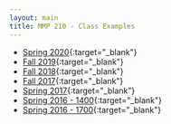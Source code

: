 ```yaml
---
layout: main
title: MMP 210 - Class Examples
---
```


- [Spring 2020](20s/){:target="_blank"}
- [Fall 2019](19f/){:target="_blank"}
- [Fall 2018](18f/){:target="_blank"}
- [Fall 2017](17f/){:target="_blank"}
- [Spring 2017](17s/){:target="_blank"}
- [Spring 2016 - 1400](16s/classwork1400){:target="_blank"}
- [Spring 2016 - 1700](16s/classwork1700){:target="_blank"}





<!-- 
	need to update this with menu,
	maybe iframe 
	save all student works?
 -->
